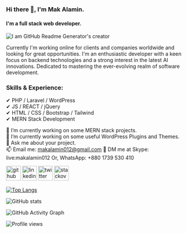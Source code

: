### Hi there 👋, I'm Mak Alamin.
#### I'm a full stack web developer.

![I am GitHub Readme Generator's creator](https://i.ibb.co/Tr9k584/mak-alamin-web-developer.png)

Currently I'm working online for clients and companies worldwide and looking for great opportunities. 
I'm an enthusiastic developer with a keen focus on backend technologies and a strong interest in the latest AI innovations. 
Dedicated to mastering the ever-evolving realm of software development.

### Skills & Experience:
✔ PHP / Laravel / WordPress <br>
✔ JS / REACT / jQuery <br>
✔ HTML / CSS / Bootstrap / Tailwind <br>
✔ MERN Stack Development <br>

🔭 I’m currently working on some MERN stack projects. <br>
🌱 I’m currently working on some useful WordPress Plugins and Themes. <br>
💬 Ask me about your project. <br>
📫 Email me: makalamin012@gmail.com
💬 DM me at Skype: live:makalamin012 
    Or, WhatsApp: +880 1739 530 410


[<img src='https://cdn.jsdelivr.net/npm/simple-icons@3.0.1/icons/github.svg' alt='github' height='40'>](https://github.com/mak-alamin)  [<img src='https://cdn.jsdelivr.net/npm/simple-icons@3.0.1/icons/linkedin.svg' alt='linkedin' height='40'>](https://www.linkedin.com/in/mak-alamin/)  [<img src='https://cdn.jsdelivr.net/npm/simple-icons@3.0.1/icons/twitter.svg' alt='twitter' height='40'>](https://twitter.com/mak_alamin)  [<img src='https://cdn.jsdelivr.net/npm/simple-icons@3.0.1/icons/stackoverflow.svg' alt='stackoverflow' height='40'>](https://stackoverflow.com/users/mak-alamin)  

[![Top Langs](https://github-readme-stats.vercel.app/api/top-langs/?username=mak-alamin)](https://github.com/anuraghazra/github-readme-stats)

![GitHub stats](https://github-readme-stats.vercel.app/api?username=mak-alamin&show_icons=true&count_private=true)  

![GitHub Activity Graph](https://activity-graph.herokuapp.com/graph?username=mak-alamin)  

![Profile views](https://gpvc.arturio.dev/mak-alamin)  


